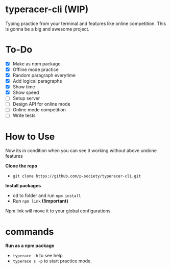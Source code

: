 # typeracer-cli (WIP)

Typing practice from your terminal and features like online competition.
This is gonna be a big and awesome project.

# To-Do

- [x] Make as npm package
- [x] Offline mode practice
- [x] Random paragraph everytime
- [x] Add logical paragraphs
- [x] Show time
- [x] Show speed
- [ ] Setup server
- [ ] Design API for online mode
- [ ] Online mode competition
- [ ] Write tests

# How to Use

Now its in condition when you can see it working without above undone features

**Clone the repo**

- `git clone https://github.com/p-society/typeracer-cli.git`

**Install packages**

- cd to folder and run `npm install`
- Run `npm link` **(!important)**

Npm link will move it to your global configurations.

# commands

**Run as a npm package**

- `typerace -h` to see help
- `typerace s -p` to start practice mode.
